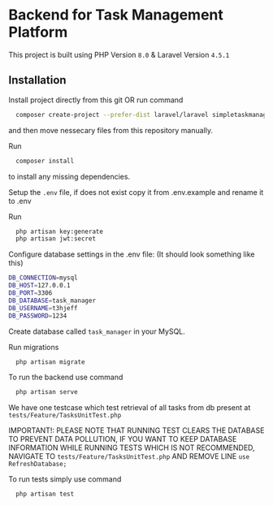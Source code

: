
# Backend for Task Management Platform

This project is built using PHP Version `8.0` &
Laravel Version `4.5.1`


## Installation

Install project directly from this git OR run command

```bash
  composer create-project --prefer-dist laravel/laravel simpletaskmanager
```

and then move nessecary files from this repository manually.

Run
```bash
  composer install
```
to install any missing dependencies.

Setup the `.env` file, if does not exist copy it from .env.example and rename it to .env

Run
```bash
  php artisan key:generate
  php artisan jwt:secret
```

Configure database settings in the .env file:
(It should look something like this)
```bash
DB_CONNECTION=mysql
DB_HOST=127.0.0.1
DB_PORT=3306
DB_DATABASE=task_manager
DB_USERNAME=t3hjeff
DB_PASSWORD=1234
```

Create database called `task_manager` in your MySQL.

Run migrations
```bash
  php artisan migrate
```

To run the backend use command
```bash
  php artisan serve
```

We have one testcase which test retrieval of all tasks from db present at `tests/Feature/TasksUnitTest.php`


IMPORTANT!: PLEASE NOTE THAT RUNNING TEST CLEARS THE DATABASE TO PREVENT DATA POLLUTION, IF YOU WANT TO KEEP DATABASE INFORMATION WHILE RUNNING TESTS WHICH IS NOT RECOMMENDED, NAVIGATE TO `tests/Feature/TasksUnitTest.php` AND REMOVE LINE `use RefreshDatabase;`


To run tests simply use command
```bash
  php artisan test
```
